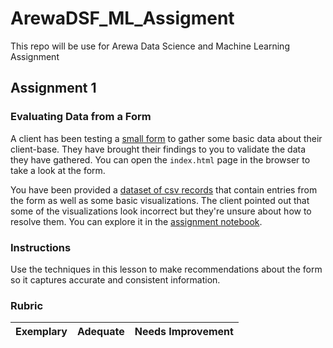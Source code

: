 # ArewaDSF_ML_Assigment
This repo will be use for Arewa Data Science and Machine Learning Assignment

## Assignment 1
### Evaluating Data from a Form

A client has been testing a [small form](index.html) to gather some basic data about their client-base. They have brought their findings to you to validate the data they have gathered. You can open the `index.html` page in the browser to take a look at the form.

You have been provided a [dataset of csv records](../../data/form.csv) that contain entries from the form as well as some basic visualizations. The client pointed out that some of the visualizations look incorrect but they're unsure about how to resolve them. You can explore it in the [assignment notebook](assignment.ipynb).

### Instructions

Use the techniques in this lesson to make recommendations about the form so it captures accurate and consistent information. 

### Rubric
Exemplary | Adequate | Needs Improvement
--- | --- | -- |